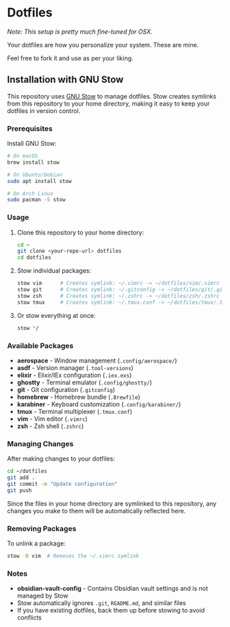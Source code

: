 # Dotfiles

*Note: This setup is pretty much fine-tuned for OSX.*

Your dotfiles are how you personalize your system. These are mine.

Feel free to fork it and use as per your liking.

## Installation with GNU Stow

This repository uses [GNU Stow](https://www.gnu.org/software/stow/) to manage dotfiles. Stow creates symlinks from this repository to your home directory, making it easy to keep your dotfiles in version control.

### Prerequisites

Install GNU Stow:

```bash
# On macOS
brew install stow

# On Ubuntu/Debian
sudo apt install stow

# On Arch Linux
sudo pacman -S stow
```

### Usage

1. Clone this repository to your home directory:
   ```bash
   cd ~
   git clone <your-repo-url> dotfiles
   cd dotfiles
   ```

2. Stow individual packages:
   ```bash
   stow vim      # Creates symlink: ~/.vimrc -> ~/dotfiles/vim/.vimrc
   stow git      # Creates symlink: ~/.gitconfig -> ~/dotfiles/git/.gitconfig
   stow zsh      # Creates symlink: ~/.zshrc -> ~/dotfiles/zsh/.zshrc
   stow tmux     # Creates symlink: ~/.tmux.conf -> ~/dotfiles/tmux/.tmux.conf
   ```

3. Or stow everything at once:
   ```bash
   stow */
   ```

### Available Packages

- **aerospace** - Window management (`.config/aerospace/`)
- **asdf** - Version manager (`.tool-versions`)
- **elixir** - Elixir/IEx configuration (`.iex.exs`)
- **ghostty** - Terminal emulator (`.config/ghostty/`)
- **git** - Git configuration (`.gitconfig`)
- **homebrew** - Homebrew bundle (`.Brewfile`)
- **karabiner** - Keyboard customization (`.config/karabiner/`)
- **tmux** - Terminal multiplexer (`.tmux.conf`)
- **vim** - Vim editor (`.vimrc`)
- **zsh** - Zsh shell (`.zshrc`)

### Managing Changes

After making changes to your dotfiles:

```bash
cd ~/dotfiles
git add .
git commit -m "Update configuration"
git push
```

Since the files in your home directory are symlinked to this repository, any changes you make to them will be automatically reflected here.

### Removing Packages

To unlink a package:

```bash
stow -D vim  # Removes the ~/.vimrc symlink
```

### Notes

- **obsidian-vault-config** - Contains Obsidian vault settings and is not managed by Stow
- Stow automatically ignores `.git`, `README.md`, and similar files
- If you have existing dotfiles, back them up before stowing to avoid conflicts

